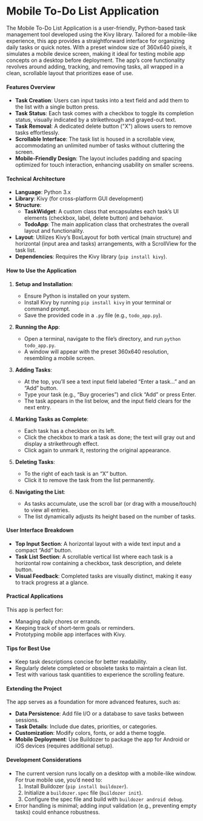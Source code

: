 # Mobile To-Do List Application

 

The Mobile To-Do List Application is a user-friendly, Python-based task management tool developed using the Kivy library. Tailored for a mobile-like experience, this app provides a straightforward interface for organizing daily tasks or quick notes. With a preset window size of 360x640 pixels, it simulates a mobile device screen, making it ideal for testing mobile app concepts on a desktop before deployment. The app’s core functionality revolves around adding, tracking, and removing tasks, all wrapped in a clean, scrollable layout that prioritizes ease of use.

#### Features Overview
- **Task Creation**: Users can input tasks into a text field and add them to the list with a single button press.
- **Task Status**: Each task comes with a checkbox to toggle its completion status, visually indicated by a strikethrough and grayed-out text.
- **Task Removal**: A dedicated delete button ("X") allows users to remove tasks effortlessly.
- **Scrollable Interface**: The task list is housed in a scrollable view, accommodating an unlimited number of tasks without cluttering the screen.
- **Mobile-Friendly Design**: The layout includes padding and spacing optimized for touch interaction, enhancing usability on smaller screens.

#### Technical Architecture
- **Language**: Python 3.x
- **Library**: Kivy (for cross-platform GUI development)
- **Structure**:
  - **TaskWidget**: A custom class that encapsulates each task’s UI elements (checkbox, label, delete button) and behavior.
  - **TodoApp**: The main application class that orchestrates the overall layout and functionality.
- **Layout**: Utilizes Kivy’s BoxLayout for both vertical (main structure) and horizontal (input area and tasks) arrangements, with a ScrollView for the task list.
- **Dependencies**: Requires the Kivy library (`pip install kivy`).

#### How to Use the Application

1. **Setup and Installation**:
   - Ensure Python is installed on your system.
   - Install Kivy by running `pip install kivy` in your terminal or command prompt.
   - Save the provided code in a `.py` file (e.g., `todo_app.py`).

2. **Running the App**:
   - Open a terminal, navigate to the file’s directory, and run `python todo_app.py`.
   - A window will appear with the preset 360x640 resolution, resembling a mobile screen.

3. **Adding Tasks**:
   - At the top, you’ll see a text input field labeled “Enter a task…” and an “Add” button.
   - Type your task (e.g., “Buy groceries”) and click “Add” or press Enter.
   - The task appears in the list below, and the input field clears for the next entry.

4. **Marking Tasks as Complete**:
   - Each task has a checkbox on its left.
   - Click the checkbox to mark a task as done; the text will gray out and display a strikethrough effect.
   - Click again to unmark it, restoring the original appearance.

5. **Deleting Tasks**:
   - To the right of each task is an “X” button.
   - Click it to remove the task from the list permanently.

6. **Navigating the List**:
   - As tasks accumulate, use the scroll bar (or drag with a mouse/touch) to view all entries.
   - The list dynamically adjusts its height based on the number of tasks.

#### User Interface Breakdown
- **Top Input Section**: A horizontal layout with a wide text input and a compact “Add” button.
- **Task List Section**: A scrollable vertical list where each task is a horizontal row containing a checkbox, task description, and delete button.
- **Visual Feedback**: Completed tasks are visually distinct, making it easy to track progress at a glance.

#### Practical Applications
This app is perfect for:
- Managing daily chores or errands.
- Keeping track of short-term goals or reminders.
- Prototyping mobile app interfaces with Kivy.

#### Tips for Best Use
- Keep task descriptions concise for better readability.
- Regularly delete completed or obsolete tasks to maintain a clean list.
- Test with various task quantities to experience the scrolling feature.

#### Extending the Project
The app serves as a foundation for more advanced features, such as:
- **Data Persistence**: Add file I/O or a database to save tasks between sessions.
- **Task Details**: Include due dates, priorities, or categories.
- **Customization**: Modify colors, fonts, or add a theme toggle.
- **Mobile Deployment**: Use Buildozer to package the app for Android or iOS devices (requires additional setup).

#### Development Considerations
- The current version runs locally on a desktop with a mobile-like window. For true mobile use, you’d need to:
  1. Install Buildozer (`pip install buildozer`).
  2. Initialize a `buildozer.spec` file (`buildozer init`).
  3. Configure the spec file and build with `buildozer android debug`.
- Error handling is minimal; adding input validation (e.g., preventing empty tasks) could enhance robustness.

